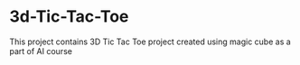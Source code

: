 # 3d-Tic-Tac-Toe
This project contains 3D Tic Tac Toe project created using magic cube as a part of AI course

